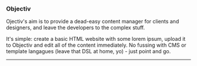 ### Objectiv

Ojectiv's aim is to provide a dead-easy content manager for clients and
designers, and leave the developers to the complex stuff.

It's simple: create a basic HTML website with some lorem ipsum, upload it to
Objectiv and edit all of the content immediately. No fussing with CMS or
template langagues (leave that DSL at home, yo) - just point and go.

-------------------------------------------------------------------------------
